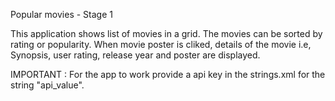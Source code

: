 Popular movies - Stage 1

This application shows list of movies in a grid. The movies can be sorted by rating or popularity.
When movie poster is cliked, details of the movie i.e, Synopsis, user rating, release year and poster are displayed.

IMPORTANT : For the app to work provide a api key in the strings.xml for the string "api_value".

